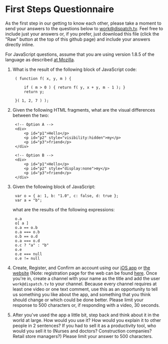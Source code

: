 First Steps Questionnaire
=========================

As the first step in our getting to know each other, please take a moment to
send your answers to the questions below to
[work@dispatch.tv](mailto:work@dispatch.tv). Feel free to include just your
answers or, if you prefer, just download this file (click the "Raw" button at
the top of this github page) and include your answers directly inline.

For JavaScript questions, assume that you are using version 1.8.5 of the
language as described [at
Mozilla](https://developer.mozilla.org/en-US/docs/JavaScript/Reference).

1. What is the result of the following block of JavaScript code:
    
        ( function f( x, y, m ) {
    
            if ( m > 0 ) { return f( y, x + y, m - 1 ); }
            return y;
    
        }( 1, 2, 7 ) );

2. Given the following HTML fragments, what are the visual differences between
the two:
    
        <!-- Option A -->
        <div>
            <p id="p1">Hello</p>
            <p id="p2" style="visibility:hidden">my</p>
            <p id="p3">friend</p>
        </div>
    
        <!-- Option B -->
        <div>
            <p id="p1">Hello</p>
            <p id="p2" style="display:none">my</p>
            <p id="p3">friend</p>
        </div>
    
3. Given the following block of JavaScript:
    
        var o = { a: 1, b: "1.0", c: false, d: true };
        var a = "b";
    
   what are the results of the following expressions:
    
        o.a
        o[ a ]
        o.a == o.b
        o.a === o.b
        o.b == o.d
        o.a === o.d
        o.c ? "a" : "b"
        o.e
        o.e === null
        o.e != null

4. Create, Register, and Confirm an account using our [iOS
app](https://itunes.apple.com/us/app/dispatch.tv/id690762433?mt=8) or [the
website](http://www.dispatch.tv) (Note: registration page for the web can be
found [here](http://www.dispatch.tv/register). Once you're in, create a channel
with your name as the title and add the user `work@dispatch.tv` to your channel.
Because every channel requires at least one video or one text comment, use this
as an opportunity to tell us something you like about the app, and something
that you think should change or which could be done better. Please limit your
response to 500 characters or, if responding with a video, 30 seconds.

5. After you've used the app a little bit, step back and think about it in the
world at large. How would you use it? How would you explain it to other people
in 2 sentences? If you had to sell it as a productivity tool, who would you sell
it to (Nurses and doctors? Construction companies? Retail store managers?)
Please limit your answer to 500 characters.
